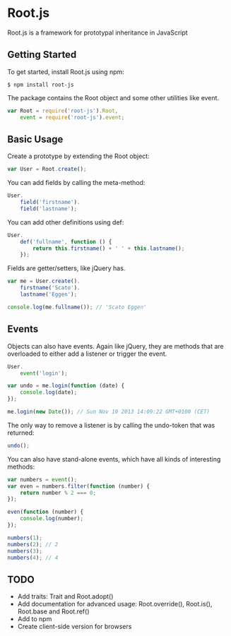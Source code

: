 Root.js
=======

Root.js is a framework for prototypal inheritance in JavaScript

Getting Started
---------------

To get started, install Root.js using npm:

```
$ npm install root-js
```

The package contains the Root object and some other utilities like event.

```javascript
var Root = require('root-js').Root,
    event = require('root-js').event;
```

Basic Usage
-----------

Create a prototype by extending the Root object:

```javascript
var User = Root.create();
```

You can add fields by calling the meta-method:

```javascript
User.
    field('firstname').
    field('lastname');
```

You can add other definitions using def:

```javascript
User.
    def('fullname', function () {
        return this.firstname() + ' ' + this.lastname();
    });
```

Fields are getter/setters, like jQuery has.

```javascript
var me = User.create().
    firstname('Scato').
    lastname('Eggen');

console.log(me.fullname()); // 'Scato Eggen'
```

Events
------

Objects can also have events. Again like jQuery, they are methods that are overloaded to either add a listener or trigger the event.

```javascript
User.
    event('login');

var undo = me.login(function (date) {
    console.log(date);
});

me.login(new Date()); // Sun Nov 10 2013 14:09:22 GMT+0100 (CET)
```

The only way to remove a listener is by calling the undo-token that was returned:

```javascript
undo();
```

You can also have stand-alone events, which have all kinds of interesting methods:

```javascript
var numbers = event();
var even = numbers.filter(function (number) {
    return number % 2 === 0;
});

even(function (number) {
    console.log(number);
});

numbers(1);
numbers(2); // 2
numbers(3);
numbers(4); // 4
```

TODO
----

  * Add traits: Trait and Root.adopt()
  * Add documentation for advanced usage: Root.override(), Root.is(), Root.base and Root.ref()
  * Add to npm
  * Create client-side version for browsers

